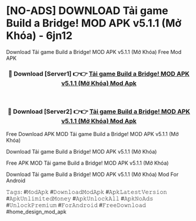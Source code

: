 # [NO-ADS] DOWNLOAD Tải game Build a Bridge! MOD APK v5.1.1 (Mở Khóa) - 6jn12
Download Tải game Build a Bridge! MOD APK v5.1.1 (Mở Khóa) Free Mod APK

<div align="center">
<h3>🔴 Download [Server1] 👉👉 <a href="https://apk-comot.site?title=Tải_game_Build_a_Bridge!_MOD_APK_v5.1.1_(Mở_Khóa)">Tải game Build a Bridge! MOD APK v5.1.1 (Mở Khóa) Mod Apk</a></h3><br>

<h3>🔴 Download [Server2] 👉👉 <a href="https://apk-comot.site?title=Tải_game_Build_a_Bridge!_MOD_APK_v5.1.1_(Mở_Khóa)">Tải game Build a Bridge! MOD APK v5.1.1 (Mở Khóa) Mod Apk</a></h3>
</div>


Free Download APK MOD Tải game Build a Bridge! MOD APK v5.1.1 (Mở Khóa)

Download Tải game Build a Bridge! MOD APK v5.1.1 (Mở Khóa) 

Free APK MOD Tải game Build a Bridge! MOD APK v5.1.1 (Mở Khóa) 

Download Tải game Build a Bridge! MOD APK v5.1.1 (Mở Khóa) Mod For Android

𝚃𝚊𝚐𝚜: #𝙼𝚘𝚍𝙰𝚙𝚔 #𝙳𝚘𝚠𝚗𝚕𝚘𝚊𝚍𝙼𝚘𝚍𝙰𝚙𝚔 #𝙰𝚙𝚔𝙻𝚊𝚝𝚎𝚜𝚝𝚅𝚎𝚛𝚜𝚒𝚘𝚗 #𝙰𝚙𝚔𝚄𝚗𝚕𝚒𝚖𝚒𝚝𝚎𝚍𝙼𝚘𝚗𝚎𝚢 #𝙰𝚙𝚔𝚄𝚗𝚕𝚘𝚌𝚔𝙰𝚕𝚕 #𝙰𝚙𝚔𝙽𝚘𝙰𝚍𝚜 #𝚄𝚗𝚕𝚘𝚌𝚔𝙿𝚛𝚎𝚖𝚒𝚞𝚖 #𝙵𝚘𝚛𝙰𝚗𝚍𝚛𝚘𝚒𝚍 #𝙵𝚛𝚎𝚎𝙳𝚘𝚠𝚗𝚕𝚘𝚊𝚍 #home_design_mod_apk